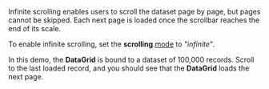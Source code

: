 Infinite scrolling enables users to scroll the dataset page by page, but pages cannot be skipped. Each next page is loaded once the scrollbar reaches the end of its scale.

To enable infinite scrolling, set the **scrolling**.[mode](/Documentation/ApiReference/UI_Widgets/dxDataGrid/Configuration/scrolling/#mode) to *"infinite"*.

In this demo, the **DataGrid** is bound to a dataset of 100,000 records. Scroll to the last loaded record, and you should see that the **DataGrid** loads the next page.